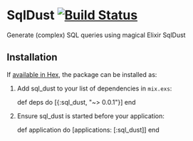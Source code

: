 # SqlDust [![Build Status](https://travis-ci.org/archan937/sql_dust.svg?branch=master)](https://travis-ci.org/archan937/sql_dust)

Generate (complex) SQL queries using magical Elixir SqlDust

## Installation

If [available in Hex](https://hex.pm/docs/publish), the package can be installed as:

  1. Add sql_dust to your list of dependencies in `mix.exs`:

        def deps do
          [{:sql_dust, "~> 0.0.1"}]
        end

  2. Ensure sql_dust is started before your application:

        def application do
          [applications: [:sql_dust]]
        end
